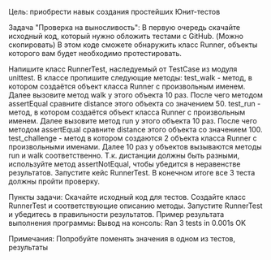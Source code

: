 Цель: приобрести навык создания простейших Юнит-тестов

Задача "Проверка на выносливость":
В первую очередь скачайте исходный код, который нужно обложить тестами с GitHub. (Можно скопировать)
В этом коде сможете обнаружить класс Runner, объекты которого вам будет необходимо протестировать.

Напишите класс RunnerTest, наследуемый от TestCase из модуля unittest. В классе пропишите следующие методы:
test_walk - метод, в котором создаётся объект класса Runner с произвольным именем. 
Далее вызовите метод walk у этого объекта 10 раз. После чего методом assertEqual сравните distance этого объекта со значением 50.
test_run - метод, в котором создаётся объект класса Runner с произвольным именем. 
Далее вызовите метод run у этого объекта 10 раз. После чего методом assertEqual сравните distance этого объекта со значением 100.
test_challenge - метод в котором создаются 2 объекта класса Runner с произвольными именами.
Далее 10 раз у объектов вызываются методы run и walk соответственно. 
Т.к. дистанции должны быть разными, используйте метод assertNotEqual, чтобы убедится в неравенстве результатов.
Запустите кейс RunnerTest. В конечном итоге все 3 теста должны пройти проверку.

Пункты задачи:
Скачайте исходный код для тестов.
Создайте класс RunnerTest и соответствующие описанию методы.
Запустите RunnerTest и убедитесь в правильности результатов.
Пример результата выполнения программы:
Вывод на консоль:
Ran 3 tests in 0.001s OK

Примечания:
Попробуйте поменять значения в одном из тестов, результаты